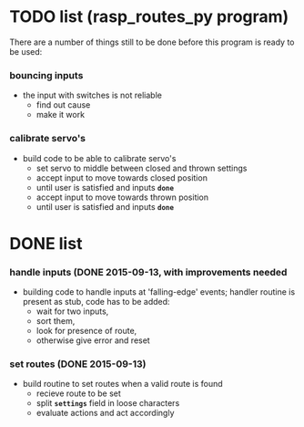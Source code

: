 # TODO list (rasp_routes_py program)
There are a number of things still to be done before this program is ready to be used:

### bouncing inputs
* the input with switches is not reliable
	* find out cause
	* make it work

### calibrate servo's
* build code to be able to calibrate servo's
	* set servo to middle between closed and thrown settings
	* accept input to move towards closed position
	* until user is satisfied and inputs **`done`**
	* accept input to move towards thrown position
	* until user is satisfied and inputs **`done`**

# DONE list

### handle inputs (DONE 2015-09-13, with improvements needed
* building code to handle inputs at 'falling-edge' events; handler routine is present as stub, code has to be added: 
	* wait for two inputs, 
	* sort them, 
	* look for presence of route, 
	* otherwise give error and reset

### set routes (DONE 2015-09-13)
* build routine to set routes when a valid route is found
	* recieve route to be set
	* split **`settings`** field in loose characters
	* evaluate actions and act accordingly
